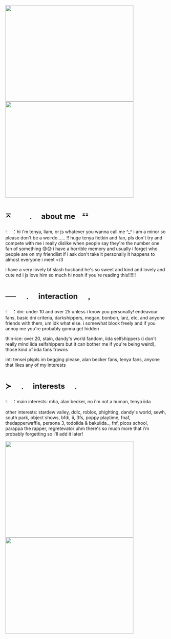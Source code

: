 <img src=https://64.media.tumblr.com/33934a5225ec829dda86a99ce5f9ce5b/93ce3cb722e5249f-a4/s1280x1920/9a0582a6c610922f50f2e31de2a2fd946a10af46.pnj width="400" height="300" /><img src=https://64.media.tumblr.com/33934a5225ec829dda86a99ce5f9ce5b/93ce3cb722e5249f-a4/s1280x1920/9a0582a6c610922f50f2e31de2a2fd946a10af46.pnj width="400" height="300" />
# <sub>⌅ ㅤㅤ﹒ㅤabout meㅤᶻᶻ</sub>
𓏲⠀ ：hi i'm tenya, liam, or js whatever you wanna call me ^_^ i am a minor so please don't be a weirdo...... !! huge tenya fictkin and fan, pls don't try and compete with me i really dislike when people say they're the number one fan of something 😓😓 i have a horrible memory and usually i forget who people are on my friendlist if i ask don't take it personally it happens to almost everyone i meet </3

i have a very lovely bf slash husband he's so sweet and kind and lovely and cute nd i js love him so much hi noah if you're reading this!!!!!!

# <sub>──　﹒　interaction　﹐</sub>
𓏲⠀ ：dni: under 10 and over 25 unless i know you personally! endeavour fans, basic dni criteria, darkshippers, megan, bonbon, larz, etc, and anyone friends with them, um idk what else. i somewhat block freely and if you annoy me you're probably gonna get hidden

thin-ice: over 20, stain, dandy's world fandom, iida selfshippers (i don't really mind iida selfshippers but it can bother me if you're being weird), those kind of iida fans frowns

int: tensei plspls im begging please, alan becker fans, tenya fans, anyone that likes any of my interests

# <sub>≻ㅤ﹒ㅤinterestsㅤ﹒ㅤ</sub>
𓏲⠀ ：main interests: mha, alan becker, no i'm not a human, tenya iida

other interests: stardew valley, ddlc, roblox, phighting, dandy's world, sewh, south park, object shows, bfdi, ii, 3fs, poppy playtime, fnaf, thedapperwaffle, persona 3, todoiida & bakuiida.., fnf, picos school, parappa the rapper, regretevator uhm there's so much more that i'm probably forgetting so i'll add it later!

<img src=https://64.media.tumblr.com/ba8e24dfefa6bd46cc9476fd3598619e/93ce3cb722e5249f-8d/s1280x1920/131535b3c87db1f3ce64e3cbdcf2ba6ab248f265.pnj width="400" height="300" /><img src=https://64.media.tumblr.com/ba8e24dfefa6bd46cc9476fd3598619e/93ce3cb722e5249f-8d/s1280x1920/131535b3c87db1f3ce64e3cbdcf2ba6ab248f265.pnj width="400" height="300" />
